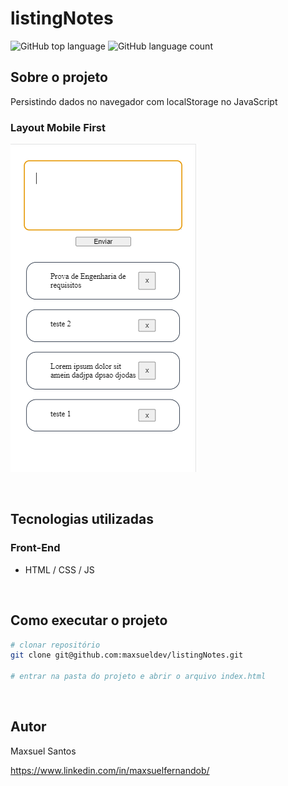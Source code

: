 # listingNotes
![GitHub top language](https://img.shields.io/github/languages/top/maxsueldev/listingNotes?color=green)
![GitHub language count](https://img.shields.io/github/languages/count/maxsueldev/listingNotes?color=green)

## Sobre o projeto
Persistindo dados no navegador com localStorage no JavaScript
<br>

### Layout Mobile First

![Print screen mobile listingNotes](img/print/mobile/print1.png)

<br>

## Tecnologias utilizadas

### Front-End
* HTML / CSS / JS

<br>

## Como executar o projeto
```bash
# clonar repositório
git clone git@github.com:maxsueldev/listingNotes.git

# entrar na pasta do projeto e abrir o arquivo index.html
```

<br>

## Autor
Maxsuel Santos

<https://www.linkedin.com/in/maxsuelfernandob/>
